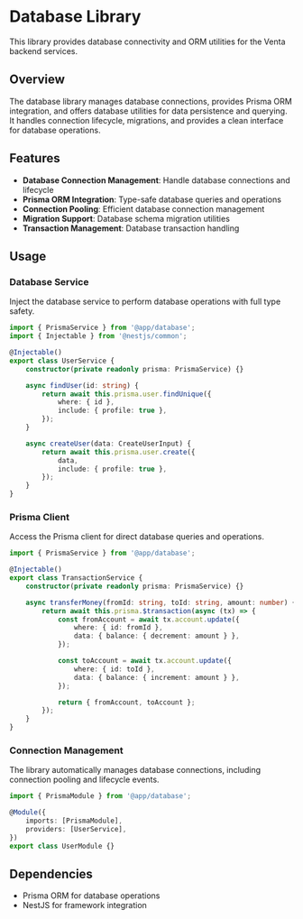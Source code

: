 # Database Library

This library provides database connectivity and ORM utilities for the Venta backend services.

## Overview

The database library manages database connections, provides Prisma ORM integration, and offers database utilities for data persistence and querying. It handles connection lifecycle, migrations, and provides a clean interface for database operations.

## Features

- **Database Connection Management**: Handle database connections and lifecycle
- **Prisma ORM Integration**: Type-safe database queries and operations
- **Connection Pooling**: Efficient database connection management
- **Migration Support**: Database schema migration utilities
- **Transaction Management**: Database transaction handling

## Usage

### Database Service

Inject the database service to perform database operations with full type safety.

```typescript
import { PrismaService } from '@app/database';
import { Injectable } from '@nestjs/common';

@Injectable()
export class UserService {
	constructor(private readonly prisma: PrismaService) {}

	async findUser(id: string) {
		return await this.prisma.user.findUnique({
			where: { id },
			include: { profile: true },
		});
	}

	async createUser(data: CreateUserInput) {
		return await this.prisma.user.create({
			data,
			include: { profile: true },
		});
	}
}
```

### Prisma Client

Access the Prisma client for direct database queries and operations.

```typescript
import { PrismaService } from '@app/database';

@Injectable()
export class TransactionService {
	constructor(private readonly prisma: PrismaService) {}

	async transferMoney(fromId: string, toId: string, amount: number) {
		return await this.prisma.$transaction(async (tx) => {
			const fromAccount = await tx.account.update({
				where: { id: fromId },
				data: { balance: { decrement: amount } },
			});

			const toAccount = await tx.account.update({
				where: { id: toId },
				data: { balance: { increment: amount } },
			});

			return { fromAccount, toAccount };
		});
	}
}
```

### Connection Management

The library automatically manages database connections, including connection pooling and lifecycle events.

```typescript
import { PrismaModule } from '@app/database';

@Module({
	imports: [PrismaModule],
	providers: [UserService],
})
export class UserModule {}
```

## Dependencies

- Prisma ORM for database operations
- NestJS for framework integration
